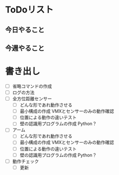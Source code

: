 # ToDoリスト

## 今日やること

## 今週やること

# 書き出し
- [ ] 省略コマンドの作成
- [ ] ログの方法
- [ ] 全方位距離センサー
    - [ ] どんな形であれ動作させる
    - [ ] 最小構成の作成 VMXとセンサーのみの動作確認
    - [ ] 位置による動作の違いテスト
    - [ ] 壁の認識用プログラムの作成 Python？
- [ ] アーム
    - [ ] どんな形であれ動作させる
    - [ ] 最小構成の作成 VMXとセンサーのみの動作確認
    - [ ] 位置による動作の違いテスト
    - [ ] 壁の認識用プログラムの作成 Python？
- [ ] 動作チェック
    - [ ] 更新